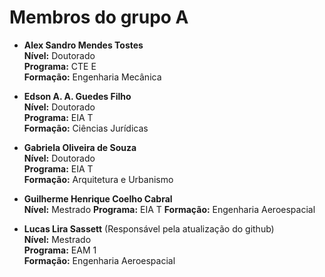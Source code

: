 # Membros do grupo A

- **Alex Sandro Mendes Tostes**  
  **Nível:** Doutorado  
  **Programa:** CTE E  
  **Formação:** Engenharia Mecânica

- **Edson A. A. Guedes Filho**  
  **Nível:** Doutorado  
  **Programa:** EIA T  
  **Formação:** Ciências Jurídicas

- **Gabriela Oliveira de Souza**  
  **Nível:** Doutorado  
  **Programa:** EIA T  
  **Formação:** Arquitetura e Urbanismo  

- **Guilherme Henrique Coelho Cabral**  
  **Nível:** Mestrado 
  **Programa:** EIA T 
  **Formação:** Engenharia Aeroespacial

- **Lucas Lira Sassett** (Responsável pela atualização do github)  
  **Nível:** Mestrado  
  **Programa:** EAM 1  
  **Formação:** Engenharia Aeroespacial  
